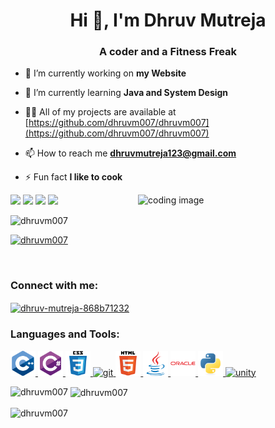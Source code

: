 <h1 align="center">Hi 👋, I'm Dhruv Mutreja</h1>
<h3 align="center">A coder and a Fitness Freak</h3>


- 🔭 I’m currently working on **my Website**

- 🌱 I’m currently learning **Java and System Design**

- 👨‍💻 All of my projects are available at [https://github.com/dhruvm007/dhruvm007](https://github.com/dhruvm007/dhruvm007)

- 📫 How to reach me **dhruvmutreja123@gmail.com**

- ⚡ Fun fact **I like to cook**

<img src="[https://assets.leetcode.com/static_assets/marketing/2024-100-new.gif](https://assets.leetcode.com/static_assets/marketing/2024-100-new.gif)"/>
<img src="[https://assets.leetcode.com/static_assets/marketing/2024-100-new.gif](https://assets.leetcode.com/static_assets/marketing/2024-50.gif)"/>
<img src="[https://assets.leetcode.com/static_assets/marketing/2024-100-new.gif](https://assets.leetcode.com/static_assets/public/images/badges/2024/gif/2024-08.gif)"/>
<img src="[https://assets.leetcode.com/static_assets/marketing/2024-100-new.gif](https://assets.leetcode.com/static_assets/public/images/badges/2024/gif/2024-07.gif)"/>
<img style="padding-bottom: 40px;" align="right" alt="coding image" width="300" src="https://camo.githubusercontent.com/5ddf73ad3a205111cf8c686f687fc216c2946a75005718c8da5b837ad9de78c9/68747470733a2f2f7468756d62732e6766796361742e636f6d2f4576696c4e657874446576696c666973682d736d616c6c2e676966">

<p align="left"> <img src="https://komarev.com/ghpvc/?username=dhruvm007&label=Profile%20views&color=0e75b6&style=flat" alt="dhruvm007" /> </p>

<p align="left"> <a href="https://github.com/ryo-ma/github-profile-trophy"><img src="https://github-profile-trophy.vercel.app/?username=dhruvm007" alt="dhruvm007" /></a> </p>

<p align="left"> <a href="https://twitter.com/" target="blank"><img src="https://img.shields.io/twitter/follow/?logo=twitter&style=for-the-badge" alt="" /></a> </p>

<h3 align="left">Connect with me:</h3>
<p align="left">
<a href="https://linkedin.com/in/dhruv-mutreja-868b71232" target="blank"><img align="center" src="https://raw.githubusercontent.com/rahuldkjain/github-profile-readme-generator/master/src/images/icons/Social/linked-in-alt.svg" alt="dhruv-mutreja-868b71232" height="30" width="40" /></a>
</p>

<h3 align="left">Languages and Tools:</h3>
<p align="left"> <a href="https://www.w3schools.com/cpp/" target="_blank" rel="noreferrer"> <img src="https://raw.githubusercontent.com/devicons/devicon/master/icons/cplusplus/cplusplus-original.svg" alt="cplusplus" width="40" height="40"/> </a> <a href="https://www.w3schools.com/cs/" target="_blank" rel="noreferrer"> <img src="https://raw.githubusercontent.com/devicons/devicon/master/icons/csharp/csharp-original.svg" alt="csharp" width="40" height="40"/> </a> <a href="https://www.w3schools.com/css/" target="_blank" rel="noreferrer"> <img src="https://raw.githubusercontent.com/devicons/devicon/master/icons/css3/css3-original-wordmark.svg" alt="css3" width="40" height="40"/> </a> <a href="https://git-scm.com/" target="_blank" rel="noreferrer"> <img src="https://www.vectorlogo.zone/logos/git-scm/git-scm-icon.svg" alt="git" width="40" height="40"/> </a> <a href="https://www.w3.org/html/" target="_blank" rel="noreferrer"> <img src="https://raw.githubusercontent.com/devicons/devicon/master/icons/html5/html5-original-wordmark.svg" alt="html5" width="40" height="40"/> </a> <a href="https://www.java.com" target="_blank" rel="noreferrer"> <img src="https://raw.githubusercontent.com/devicons/devicon/master/icons/java/java-original.svg" alt="java" width="40" height="40"/> </a> <a href="https://www.oracle.com/" target="_blank" rel="noreferrer"> <img src="https://raw.githubusercontent.com/devicons/devicon/master/icons/oracle/oracle-original.svg" alt="oracle" width="40" height="40"/> </a> <a href="https://www.python.org" target="_blank" rel="noreferrer"> <img src="https://raw.githubusercontent.com/devicons/devicon/master/icons/python/python-original.svg" alt="python" width="40" height="40"/> </a> <a href="https://unity.com/" target="_blank" rel="noreferrer"> <img src="https://www.vectorlogo.zone/logos/unity3d/unity3d-icon.svg" alt="unity" width="40" height="40"/> </a> </p>

<p><img align="left" src="https://github-readme-stats.vercel.app/api/top-langs?username=dhruvm007&show_icons=true&locale=en&layout=compact" alt="dhruvm007" /></p>

<p>&nbsp;<img align="center" src="https://github-readme-stats.vercel.app/api?username=dhruvm007&show_icons=true&locale=en" alt="dhruvm007" /></p>

<p><img align="center" src="https://github-readme-streak-stats.herokuapp.com/?user=dhruvm007&" alt="dhruvm007" /></p>
